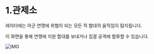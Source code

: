# 1.관제소

 레이더에는 아군 연맹에 위협이 되는 모든 적 함대의 움직임이 탐지됩니다.

이 화면을 통해 연맹에 지원 함대를 보내거나 집결 공격에 합류할 수 있습니다.

![IMG]()